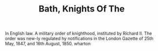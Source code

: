 ---
title: Bath, Knights Of The
letter: B
permalink: "/definitions/bath-knights-of-the.html"
body: In English Iaw. A military order of knighthood, instituted by Richard II. The
  order was new-Iy regulated hy notifications in the London Gazette of 25th May, 1847,
  and 16th August, 1850. wharton
published_at: '2018-07-07'
source: Black's Law Dictionary
layout: post
---